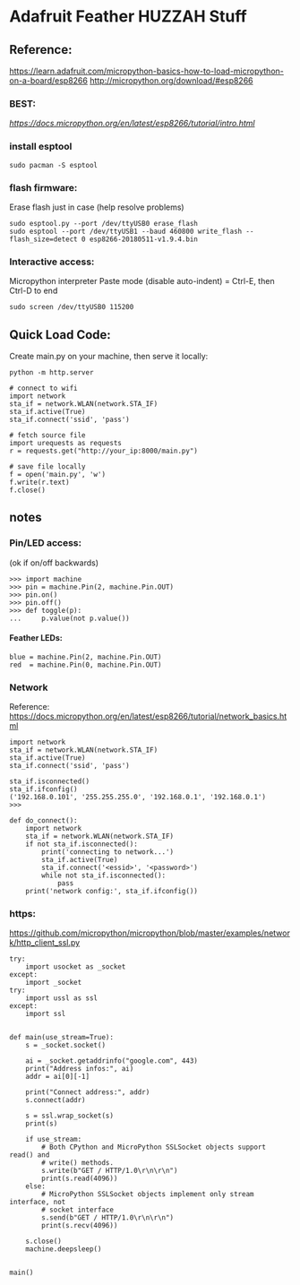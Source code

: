 
# Adafruit Feather HUZZAH Stuff

## Reference:
https://learn.adafruit.com/micropython-basics-how-to-load-micropython-on-a-board/esp8266
http://micropython.org/download/#esp8266

### BEST:
*https://docs.micropython.org/en/latest/esp8266/tutorial/intro.html*


### install esptool
```
sudo pacman -S esptool
```

### flash firmware:
Erase flash just in case (help resolve problems)
```
sudo esptool.py --port /dev/ttyUSB0 erase_flash
sudo esptool --port /dev/ttyUSB1 --baud 460800 write_flash --flash_size=detect 0 esp8266-20180511-v1.9.4.bin
```

### Interactive access:

Micropython interpreter
Paste mode (disable auto-indent) = Ctrl-E, then Ctrl-D to end

```
sudo screen /dev/ttyUSB0 115200
```

## Quick Load Code:

Create main.py on your machine, then serve it locally:
```
python -m http.server
```

```
# connect to wifi
import network
sta_if = network.WLAN(network.STA_IF)
sta_if.active(True)
sta_if.connect('ssid', 'pass')

# fetch source file
import urequests as requests
r = requests.get("http://your_ip:8000/main.py")

# save file locally
f = open('main.py', 'w')
f.write(r.text)
f.close()

```

## notes


### Pin/LED access:
(ok if on/off backwards)
```
>>> import machine
>>> pin = machine.Pin(2, machine.Pin.OUT)
>>> pin.on()
>>> pin.off()
>>> def toggle(p):
...     p.value(not p.value())

```

#### Feather LEDs:

```
blue = machine.Pin(2, machine.Pin.OUT)
red  = machine.Pin(0, machine.Pin.OUT)
```

### Network
Reference: https://docs.micropython.org/en/latest/esp8266/tutorial/network_basics.html

```
import network
sta_if = network.WLAN(network.STA_IF)
sta_if.active(True)
sta_if.connect('ssid', 'pass')

sta_if.isconnected()
sta_if.ifconfig()
('192.168.0.101', '255.255.255.0', '192.168.0.1', '192.168.0.1')
>>> 
```


```
def do_connect():
    import network
    sta_if = network.WLAN(network.STA_IF)
    if not sta_if.isconnected():
        print('connecting to network...')
        sta_if.active(True)
        sta_if.connect('<essid>', '<password>')
        while not sta_if.isconnected():
            pass
    print('network config:', sta_if.ifconfig())
```


### https:
https://github.com/micropython/micropython/blob/master/examples/network/http_client_ssl.py

```
try:
    import usocket as _socket
except:
    import _socket
try:
    import ussl as ssl
except:
    import ssl


def main(use_stream=True):
    s = _socket.socket()

    ai = _socket.getaddrinfo("google.com", 443)
    print("Address infos:", ai)
    addr = ai[0][-1]

    print("Connect address:", addr)
    s.connect(addr)

    s = ssl.wrap_socket(s)
    print(s)

    if use_stream:
        # Both CPython and MicroPython SSLSocket objects support read() and
        # write() methods.
        s.write(b"GET / HTTP/1.0\r\n\r\n")
        print(s.read(4096))
    else:
        # MicroPython SSLSocket objects implement only stream interface, not
        # socket interface
        s.send(b"GET / HTTP/1.0\r\n\r\n")
        print(s.recv(4096))

    s.close()
    machine.deepsleep()


main()
```


